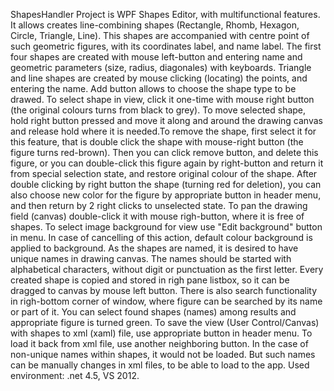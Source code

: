 ShapesHandler Project is WPF Shapes Editor, with multifunctional features. It allows creates line-combining
shapes (Rectangle, Rhomb, Hexagon, Circle, Triangle, Line). This shapes are accompanied with centre point
of such geometric figures, with its coordinates label, and name label. The first four shapes are created with  mouse left-button and entering name and geometric parameters (size, radius, diagonales) with keyboards. Triangle and line shapes are created by mouse clicking (locating) the points, and entering the name. Add button allows to choose the shape type to be drawed.
To select shape in view, click it one-time with mouse right button (the original colours turns from black to grey). To move selected shape, hold right button pressed and move it along and around the drawing canvas
and release hold where it is needed.To remove the shape, first select it for this feature, that is double click the shape with mouse-right button (the figure turns red-brown). Then you can click remove button, and delete this figure, or you can double-click this figure again by right-button and return it from special selection state, and restore original colour of the shape. After double clicking by right button the shape (turning red for deletion), you can also choose new color for the figure by appropriate button in header menu, and then return by 2 right clicks to unselected state. To pan the drawing field (canvas) double-click it with mouse righ-button, where it is free of shapes.
To select image background for view use "Edit background" button in menu. In case of cancelling of this 
action, default colour background is applied to background.
As the shapes are named, it is desired to have unique names in drawing canvas. The names should be 
started with alphabetical characters, without digit or punctuation as the first letter.
Every created shape is copied and stored in righ pane listbox, so it can be dragged to canvas by
mouse left button. There is also search functionality in righ-bottom corner of window, where figure
can be searched by its name or part of it. You can select found shapes (names) among results and 
appropriate figure is turned green.
To save the view (User Control/Canvas) with shapes to xml (xaml) file, use appropriate button in header menu.
To load it back from xml file, use another neighboring button. In the case of non-unique names within
shapes, it would not be loaded. But such names can be manually changes in xml files, to be able to load to the app.
Used environment: .net 4.5, VS 2012.


